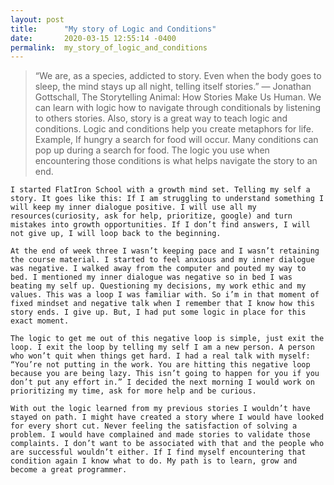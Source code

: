 ```yaml
---
layout: post
title:      "My story of Logic and Conditions"
date:       2020-03-15 12:55:14 -0400
permalink:  my_story_of_logic_and_conditions
---
```



> “We are, as a species, addicted to story. Even when the body goes to sleep, the mind stays up all night, telling itself stories.” — Jonathan Gottschall, The Storytelling Animal: How Stories Make Us Human. We can learn with logic how to navigate through conditionals by listening to others stories. Also, story is a great way to teach logic and conditions. Logic and conditions help you create metaphors for life. Example, If  hungry a search for food will occur. Many conditions can pop up during a search for food. The logic you use when encountering those conditions is what helps navigate the story to an end.
	
 	I started FlatIron School with a growth mind set. Telling my self a story. It goes like this: If I am struggling to understand something I will keep my inner dialogue positive. I will use all my resources(curiosity, ask for help, prioritize, google) and turn mistakes into growth opportunities. If I don’t find answers, I will not give up, I will loop back to the beginning. 
	
	At the end of week three I wasn’t keeping pace and I wasn’t retaining the course material. I started to feel anxious and my inner dialogue was negative. I walked away from the computer and pouted my way to bed. I mentioned my inner dialogue was negative so in bed I was beating my self up. Questioning my decisions, my work ethic and my values. This was a loop I was familiar with. So i’m in that moment of fixed mindset and negative talk when I remember that I know how this story ends. I give up. But, I had put some logic in place for this exact moment. 
	
	The logic to get me out of this negative loop is simple, just exit the loop. I exit the loop by telling my self I am a new person. A person who won’t quit when things get hard. I had a real talk with myself: “You’re not putting in the work. You are hitting this negative loop because you are being lazy. This isn’t going to happen for you if you don’t put any effort in.” I decided the next morning I would work on prioritizing my time, ask for more help and be curious. 
	
	With out the logic learned from my previous stories I wouldn’t have stayed on path. I might have created a story where I would have looked for every short cut. Never feeling the satisfaction of solving a problem. I would have complained and made stories to validate those complaints. I don’t want to be associated with that and the people who are successful wouldn’t either. If I find myself encountering that condition again I know what to do. My path is to learn, grow and become a great programmer.
	


